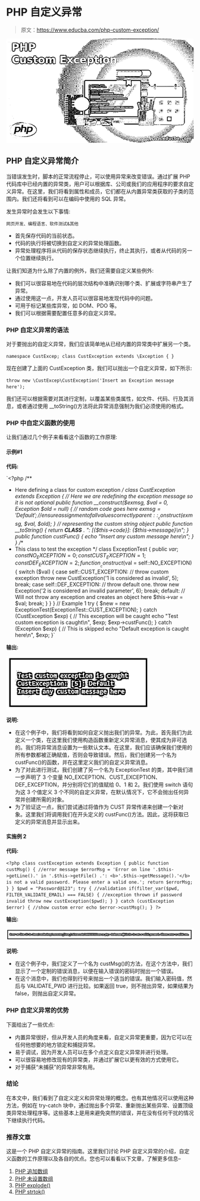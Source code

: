 # PHP 自定义异常

> 原文：<https://www.educba.com/php-custom-exception/>

![PHP Custom Exception](img/7ecceebf098c3104be42d9696626e4ce.png)



## PHP 自定义异常简介

当错误发生时，脚本的正常流程停止，可以使用异常来改变错误。通过扩展 PHP 代码库中已经内置的异常类，用户可以根据库、公司或我们的应用程序的要求自定义异常。在这里，我们将看到属性和成员，它们都在从内置异常类获取的子类的范围内。我们还将看到可以在编码中使用的 SQL 异常。

发生异常时会发生以下事情:

<small>网页开发、编程语言、软件测试&其他</small>

*   首先保存代码的当前状态。
*   代码的执行将被切换到自定义的异常处理函数。
*   异常处理程序将从代码的保存状态继续执行，终止其执行，或者从代码的另一个位置继续执行。

让我们知道为什么除了内置的例外，我们还需要自定义某些例外:

*   我们可以很容易地在代码的层次结构中准确识别哪个类、扩展或字符串产生了异常。
*   通过使用这一点，开发人员可以很容易地发现代码中的问题。
*   可用于标记某些库异常，如 DOM、PDO 等。
*   我们可以根据需要配置任意多的自定义异常。

### PHP 自定义异常的语法

对于要抛出的自定义异常，我们应该简单地从已经内置的异常类中扩展另一个类。

`namespace CustExcep;
class CustException extends \Exception { }`

现在创建了上面的 CustException 类，我们可以抛出一个自定义异常，如下所示:

`throw new \CustExcep\CustException('Insert an Exception message here');`

我们还可以根据需要对其进行定制，以覆盖某些类属性，如文件、代码、行及其消息，或者通过使用 __toString()方法将此异常消息强制为我们必须使用的格式。

### PHP 中自定义函数的使用

让我们通过几个例子来看看这个函数的工作原理:

#### 示例#1

**代码:**

`<?php
/**
* Here defining a class for custom exception
*/
class CustException extends Exception
{
// Here we are redefining the exception message so it is not optional
public function __construct($exmsg, $val = 0, Exception $old = null) {
// random code goes here
$exmsg = 'Default';
// ensure assignment of all values correctly
parent::__construct($exmsg, $val, $old);
}
// representing the custom string object
public function __toString() {
return __CLASS__ . ": [{$this->code}]: {$this->message}\n";
}
public function custFunc() {
echo "Insert any custom message here\n";
}
}
/**
* This class to test the exception
*/
class ExceptionTest
{
public $var;
const NO_EXCEPTION = 0;
const CUST_EXCEPTION = 1;
const DEF_EXCEPTION = 2;
function __construct($val = self::NO_EXCEPTION) {
switch ($val) {
case self::CUST_EXCEPTION:
// throw custom exception
throw new CustException('1 is considered as invalid', 5);
break;
case self::DEF_EXCEPTION:
// throw default one.
throw new Exception('2 is considered an invalid parameter', 6);
break;
default:
// Will not throw any exception and creates an object here
$this->var = $val;
break;
}
}
}
// Example 1
try {
$new = new ExceptionTest(ExceptionTest::CUST_EXCEPTION);
} catch (CustException $exp) { // This exception will be caught
echo "Test custom exception is caught\n", $exp;
$exp->custFunc();
} catch (Exception $exp) { // This is skipped
echo "Default exception is caught here\n", $exp;
}`

**输出:**

![PHP Custom Exception 1](img/5edc826eccc939ccffa09ea13235dccc.png)



**说明:**

*   在这个例子中，我们将看到如何自定义抛出我们的异常。为此，首先我们为此定义一个类，在这里我们使用构造函数重新定义异常消息，使其成为非可选的。我们将异常消息设置为一些默认文本。在这里，我们应该确保我们使用的所有参数都被正确赋值，否则会导致错误。然后，我们创建另一个名为 custFunc()的函数，并在这里定义我们的自定义异常消息。
*   为了对此进行测试，我们创建了另一个名为 ExceptionTest 的类，其中我们进一步声明了 3 个变量 NO_EXCEPTION、CUST_EXCEPTION、DEF_EXCEPTION，并分别将它们的值赋给 0、1 和 2。我们使用 switch 语句为这 3 个值定义 3 个不同的自定义异常，在默认情况下，它不会抛出任何异常并创建所需的对象。
*   为了验证这一点，我们尝试通过将值作为 CUST 异常传递来创建一个新对象。这里我们将调用我们在开头定义的 custFunc()方法。因此，这将获取已定义的异常消息并显示出来。

#### 实施例 2

**代码:**

`<?php
class custException extends Exception {
public function custMsg() {
//error message
$errorMsg = 'Error on line '.$this->getLine().' in '.$this->getFile()
.': <b>'.$this->getMessage().'</b> is not a valid password. Please enter a valid one.';
return $errorMsg;
}
}
$pwd = "Password@123";
try {
//validation
if(filter_var($pwd, FILTER_VALIDATE_EMAIL) === FALSE) {
//exception thrown if password invalid
throw new custException($pwd);
}
}
catch (custException $error) {
//show custom error
echo $error->custMsg();
}
?>`

**输出:**

![php custom exception 3](img/5c4c1df30f8694c70d2bc301fd263aeb.png)



**说明:**

*   在这个例子中，我们定义了一个名为 custMsg()的方法，在这个方法中，我们显示了一个定制的错误消息，以便在输入错误的密码时抛出一个错误。
*   在这个消息中，我们也得到行号来抛出一个适当的错误。我们输入密码值，然后与 VALIDATE_PWD 进行比较。如果返回 true，则不抛出异常，如果结果为 false，则抛出自定义异常。

### PHP 自定义异常的优势

下面给出了一些优点:

*   内置异常很好，但从开发人员的角度来看，自定义异常更重要，因为它可以在任何他想要的地方锁定和捕捉异常。
*   易于调试，因为开发人员可以在多个点定义自定义异常并进行处理。
*   可以很容易地修改现有的异常类，并通过扩展它以更有效的方式使用它。
*   对于捕获“未捕获”的异常非常有用。

### 结论

在本文中，我们看到了自定义定义和异常处理的概念。也有其他情况可以使用这种方法，例如在 try-catch 块中，通过抛出多个异常、重新抛出某些异常、设置顶级类异常处理程序等。这些基本上是用来避免突然的错误，并在没有任何干扰的情况下继续执行代码。

### 推荐文章

这是一个 PHP 自定义异常的指南。这里我们讨论 PHP 自定义异常的介绍，自定义函数的工作原理以及各自的优点。您也可以看看以下文章，了解更多信息–

1.  [PHP 追加数组](https://www.educba.com/php-append-array/)
2.  [PHP 未设置数组](https://www.educba.com/php-unset-array/)
3.  [PHP explode()](https://www.educba.com/php-explode/)
4.  [PHP strtok()](https://www.educba.com/php-strtok/)





